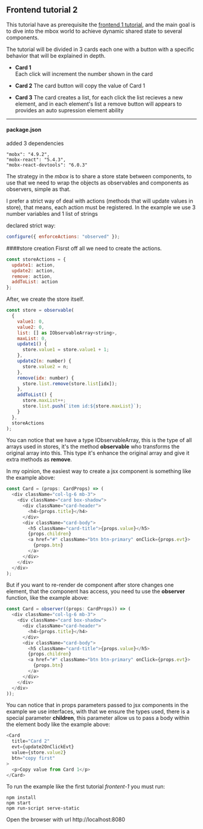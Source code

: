 ## Frontend tutorial 2

This tutorial have as prerequisite the [frontend 1 tutorial](../frontend-1/readme.md), and the main goal is to dive into the mbox world to achieve dynamic shared state to several components.  

The tutorial will be divided in 3 cards each one with a button with a specific behavior that will be explained in depth.

  - **Card 1**    
    Each click will increment the number shown in the card
      
  - **Card 2**
    The card button will copy the value of Card 1
        
  - **Card 3**
    The card creates a list, for each click the list recieves a new element, and in each element's list a remove button will appears to provides an auto supression element ability
      
***

#### package.json
added 3 dependencies
```
"mobx": "4.9.2",
"mobx-react": "5.4.3",
"mobx-react-devtools": "6.0.3"
```

The strategy in the *mbox* is to share a store state between components, to use that we need to wrap the objects as observables and components as observers, simple as that.

I prefer a strict way of deal with actions (methods that will update values in store), that means, each action must be registered. 
In the example we use 3 number variables and 1 list of strings

declared strict way:
```javascript
configure({ enforceActions: "observed" });
```

####store creation
Fisrst off all we need to create the actions.
```javascript
const storeActions = {
  update1: action,
  update2: action,
  remove: action,
  addToList: action
};
```
After, we create the store itself.
```javascript
const store = observable(
  {
    value1: 0,
    value2: 0,
    list: [] as IObservableArray<string>,
    maxList: 0,
    update1() {
      store.value1 = store.value1 + 1;
    },
    update2(n: number) {
      store.value2 = n;
    },
    remove(idx: number) {
      store.list.remove(store.list[idx]);
    },
    addToList() {
      store.maxList++;
      store.list.push(`item id:${store.maxList}`);
    }
  },
  storeActions
);
```
You can notice that we have a type IObservableArray, this is the type of all arrays used in stores, it's the method **observable** who transforms the original array into this.
This type it's enhance the original array and give it extra methods as **remove**.

In my opinion, the easiest way to create a jsx component is something like the example above:
```javascript
const Card = (props: CardProps) => (
  <div className="col-lg-6 mb-3">
    <div className="card box-shadow">
      <div className="card-header">
        <h4>{props.title}</h4>
      </div>
      <div className="card-body">
        <h5 className="card-title">{props.value}</h5>
        {props.children}
        <a href="#" className="btn btn-primary" onClick={props.evt}>
          {props.btn}
        </a>
      </div>
    </div>
  </div>
);
```

But if you want to re-render de component after store changes one element, that the component has access, you need tu use the **observer** function, like the example above:

```javascript
const Card = observer((props: CardProps)) => (
  <div className="col-lg-6 mb-3">
    <div className="card box-shadow">
      <div className="card-header">
        <h4>{props.title}</h4>
      </div>
      <div className="card-body">
        <h5 className="card-title">{props.value}</h5>
        {props.children}
        <a href="#" className="btn btn-primary" onClick={props.evt}>
          {props.btn}
        </a>
      </div>
    </div>
  </div>
));
```

You can notice that in props parameters passed to jsx components in the example we use interfaces, with that we ensure the types used, there is a special parameter **children**, this parameter allow us to pass a body within the element body like the example above:

```javascript
<Card
  title="Card 2"
  evt={update2OnClickEvt}
  value={store.value2}
  btn="copy first"
>
  <p>Copy value from Card 1</p>
</Card>
```

To run the example like the first tutorial *frontent-1* you must run:
 ```
 npm install
 npm start
 npm run-script serve-static
 ```
 Open the browser with url http://localhost:8080